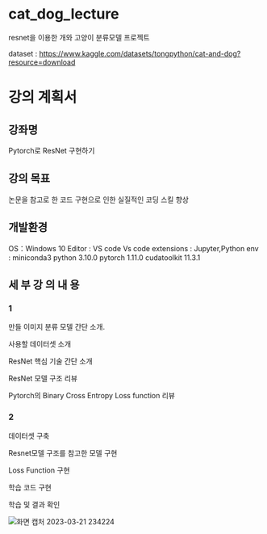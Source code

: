 # cat_dog_lecture
resnet을 이용한 개와 고양이 분류모델 프로젝트

dataset : https://www.kaggle.com/datasets/tongpython/cat-and-dog?resource=download

# 강의 계획서
## 강좌명
Pytorch로 ResNet 구현하기
## 강의 목표
논문을 참고로 한 코드 구현으로 인한 실질적인 코딩 스킬 향상
## 개발환경
 OS：Windows 10
 Editor : VS code
 Vs code extensions : Jupyter,Python
 env : miniconda3
 python 3.10.0
 pytorch 1.11.0
 cudatoolkit 11.3.1
## 세 부 강 의 내 용
### 1
만들 이미지 분류 모델 간단 소개.

 사용할 데이터셋 소개
 
 ResNet 핵심 기술 간단 소개
 
 ResNet 모델 구조 리뷰
 
 Pytorch의 Binary Cross Entropy Loss function 리뷰

### 2 

데이터셋 구축

Resnet모델 구조를 참고한 모델 구현

Loss Function 구현

학습 코드 구현

학습 및 결과 확인

![화면 캡처 2023-03-21 234224](https://user-images.githubusercontent.com/59239082/226642030-2e4e4d72-2392-4605-88b6-0e7867c8627d.jpg)


